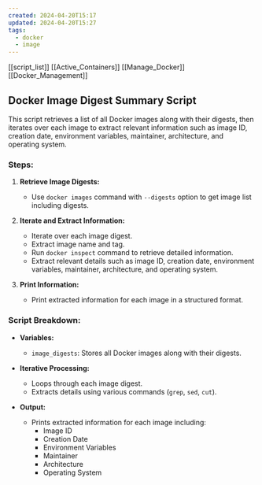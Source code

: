 ```yaml
---
created: 2024-04-20T15:17
updated: 2024-04-20T15:27
tags:
  - docker
  - image
---
```

[[script_list]]
[[Active_Containers]]
[[Manage_Docker]]
[[Docker_Management]]

## Docker Image Digest Summary Script

This script retrieves a list of all Docker images along with their digests, then iterates over each image to extract relevant information such as image ID, creation date, environment variables, maintainer, architecture, and operating system.

### Steps:

1. **Retrieve Image Digests:**
   - Use `docker images` command with `--digests` option to get image list including digests.
   
2. **Iterate and Extract Information:**
   - Iterate over each image digest.
   - Extract image name and tag.
   - Run `docker inspect` command to retrieve detailed information.
   - Extract relevant details such as image ID, creation date, environment variables, maintainer, architecture, and operating system.
   
3. **Print Information:**
   - Print extracted information for each image in a structured format.

### Script Breakdown:

- **Variables:**
  - `image_digests`: Stores all Docker images along with their digests.

- **Iterative Processing:**
  - Loops through each image digest.
  - Extracts details using various commands (`grep`, `sed`, `cut`).
  
- **Output:**
  - Prints extracted information for each image including:
    - Image ID
    - Creation Date
    - Environment Variables
    - Maintainer
    - Architecture
    - Operating System
